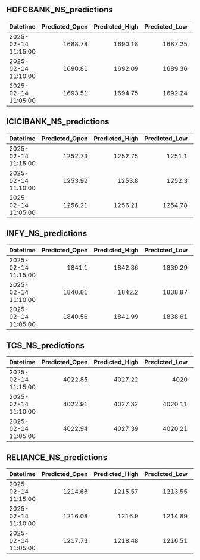 ## HDFCBANK_NS_predictions
| Datetime            |   Predicted_Open |   Predicted_High |   Predicted_Low |   Predicted_Close |   Predicted_Volume |
|:--------------------|-----------------:|-----------------:|----------------:|------------------:|-------------------:|
| 2025-02-14 11:15:00 |          1688.78 |          1690.18 |         1687.25 |           1689.52 |             101403 |
| 2025-02-14 11:10:00 |          1690.81 |          1692.09 |         1689.36 |           1691.4  |             107983 |
| 2025-02-14 11:05:00 |          1693.51 |          1694.75 |         1692.24 |           1693.95 |             111541 |

## ICICIBANK_NS_predictions
| Datetime            |   Predicted_Open |   Predicted_High |   Predicted_Low |   Predicted_Close |   Predicted_Volume |
|:--------------------|-----------------:|-----------------:|----------------:|------------------:|-------------------:|
| 2025-02-14 11:15:00 |          1252.73 |          1252.75 |         1251.1  |           1251.78 |             126446 |
| 2025-02-14 11:10:00 |          1253.92 |          1253.8  |         1252.3  |           1252.89 |             144722 |
| 2025-02-14 11:05:00 |          1256.21 |          1256.21 |         1254.78 |           1255.27 |             153250 |

## INFY_NS_predictions
| Datetime            |   Predicted_Open |   Predicted_High |   Predicted_Low |   Predicted_Close |   Predicted_Volume |
|:--------------------|-----------------:|-----------------:|----------------:|------------------:|-------------------:|
| 2025-02-14 11:15:00 |          1841.1  |          1842.36 |         1839.29 |           1841    |            57582.3 |
| 2025-02-14 11:10:00 |          1840.81 |          1842.2  |         1838.87 |           1840.6  |            66154.6 |
| 2025-02-14 11:05:00 |          1840.56 |          1841.99 |         1838.61 |           1840.48 |            78044.5 |

## TCS_NS_predictions
| Datetime            |   Predicted_Open |   Predicted_High |   Predicted_Low |   Predicted_Close |   Predicted_Volume |
|:--------------------|-----------------:|-----------------:|----------------:|------------------:|-------------------:|
| 2025-02-14 11:15:00 |          4022.85 |          4027.22 |         4020    |           4025.35 |            27940.6 |
| 2025-02-14 11:10:00 |          4022.91 |          4027.32 |         4020.11 |           4025.42 |            27917.7 |
| 2025-02-14 11:05:00 |          4022.94 |          4027.39 |         4020.21 |           4025.44 |            27717.7 |

## RELIANCE_NS_predictions
| Datetime            |   Predicted_Open |   Predicted_High |   Predicted_Low |   Predicted_Close |   Predicted_Volume |
|:--------------------|-----------------:|-----------------:|----------------:|------------------:|-------------------:|
| 2025-02-14 11:15:00 |          1214.68 |          1215.57 |         1213.55 |           1215.35 |             139823 |
| 2025-02-14 11:10:00 |          1216.08 |          1216.9  |         1214.89 |           1216.82 |             135553 |
| 2025-02-14 11:05:00 |          1217.73 |          1218.48 |         1216.51 |           1218.43 |             127446 |

